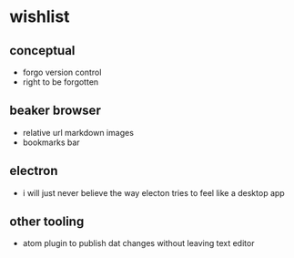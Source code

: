 # wishlist

## conceptual

- forgo version control
- right to be forgotten

## beaker browser

- relative url markdown images
- bookmarks bar

## electron

- i will just never believe the way electon tries to feel like a desktop app

## other tooling

- atom plugin to publish dat changes without leaving text editor
